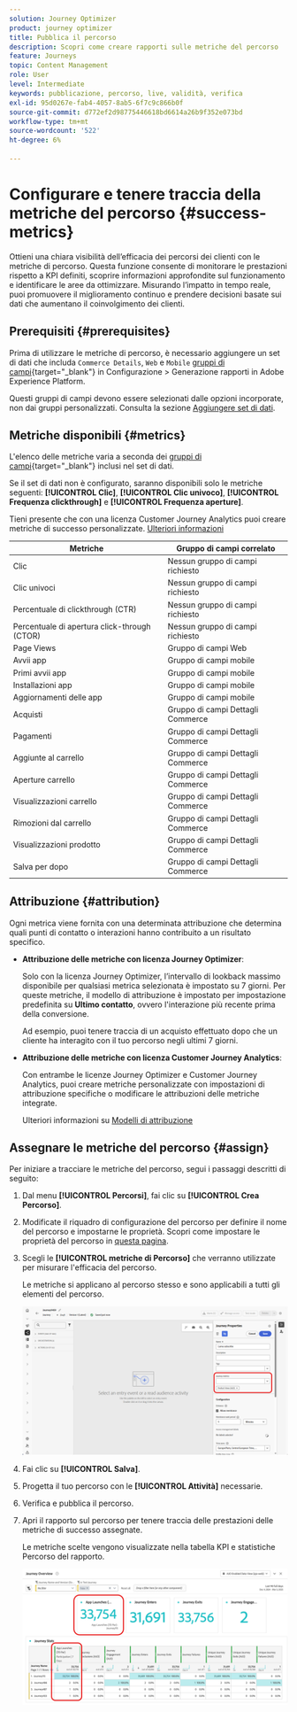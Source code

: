 ```yaml
---
solution: Journey Optimizer
product: journey optimizer
title: Pubblica il percorso
description: Scopri come creare rapporti sulle metriche del percorso
feature: Journeys
topic: Content Management
role: User
level: Intermediate
keywords: pubblicazione, percorso, live, validità, verifica
exl-id: 95d0267e-fab4-4057-8ab5-6f7c9c866b0f
source-git-commit: d772ef2d98775446618bd6614a26b9f352e073bd
workflow-type: tm+mt
source-wordcount: '522'
ht-degree: 6%

---
```


# Configurare e tenere traccia della metriche del percorso {#success-metrics}

Ottieni una chiara visibilità dell’efficacia dei percorsi dei clienti con le metriche di percorso. Questa funzione consente di monitorare le prestazioni rispetto a KPI definiti, scoprire informazioni approfondite sul funzionamento e identificare le aree da ottimizzare. Misurando l’impatto in tempo reale, puoi promuovere il miglioramento continuo e prendere decisioni basate sui dati che aumentano il coinvolgimento dei clienti.

## Prerequisiti {#prerequisites}

Prima di utilizzare le metriche di percorso, è necessario aggiungere un set di dati che includa `Commerce Details`, `Web` e `Mobile` [gruppi di campi](https://experienceleague.adobe.com/docs/experience-platform/xdm/tutorials/create-schema-ui.html?lang=it#field-group){target="_blank"} in Configurazione > Generazione rapporti in Adobe Experience Platform.

Questi gruppi di campi devono essere selezionati dalle opzioni incorporate, non dai gruppi personalizzati. Consulta la sezione [Aggiungere set di dati](../reports/reporting-configuration.md#add-datasets).

## Metriche disponibili {#metrics}

L&#39;elenco delle metriche varia a seconda dei [gruppi di campi](https://experienceleague.adobe.com/docs/experience-platform/xdm/tutorials/create-schema-ui.html?lang=it#field-group){target="_blank"} inclusi nel set di dati.

Se il set di dati non è configurato, saranno disponibili solo le metriche seguenti: **[!UICONTROL Clic]**, **[!UICONTROL Clic univoco]**, **[!UICONTROL Frequenza clickthrough]** e **[!UICONTROL Frequenza aperture]**.

Tieni presente che con una licenza Customer Journey Analytics puoi creare metriche di successo personalizzate. [Ulteriori informazioni](https://experienceleague.adobe.com/it/docs/analytics-platform/using/cja-components/cja-calcmetrics/cm-workflow/participation-metric)


| Metriche | Gruppo di campi correlato |
|-|-|
| Clic | Nessun gruppo di campi richiesto |
| Clic univoci | Nessun gruppo di campi richiesto |
| Percentuale di clickthrough (CTR) | Nessun gruppo di campi richiesto |
| Percentuale di apertura click-through (CTOR) | Nessun gruppo di campi richiesto |
| Page Views | Gruppo di campi Web |
| Avvii app | Gruppo di campi mobile |
| Primi avvii app | Gruppo di campi mobile |
| Installazioni app | Gruppo di campi mobile |
| Aggiornamenti delle app | Gruppo di campi mobile |
| Acquisti | Gruppo di campi Dettagli Commerce |
| Pagamenti | Gruppo di campi Dettagli Commerce |
| Aggiunte al carrello | Gruppo di campi Dettagli Commerce |
| Aperture carrello | Gruppo di campi Dettagli Commerce |
| Visualizzazioni carrello | Gruppo di campi Dettagli Commerce |
| Rimozioni dal carrello | Gruppo di campi Dettagli Commerce |
| Visualizzazioni prodotto | Gruppo di campi Dettagli Commerce |
| Salva per dopo | Gruppo di campi Dettagli Commerce |

## Attribuzione {#attribution}

Ogni metrica viene fornita con una determinata attribuzione che determina quali punti di contatto o interazioni hanno contribuito a un risultato specifico.

* **Attribuzione delle metriche con licenza Journey Optimizer**:

  Solo con la licenza Journey Optimizer, l’intervallo di lookback massimo disponibile per qualsiasi metrica selezionata è impostato su 7 giorni. Per queste metriche, il modello di attribuzione è impostato per impostazione predefinita su **Ultimo contatto**, ovvero l&#39;interazione più recente prima della conversione.

  Ad esempio, puoi tenere traccia di un acquisto effettuato dopo che un cliente ha interagito con il tuo percorso negli ultimi 7 giorni.

* **Attribuzione delle metriche con licenza Customer Journey Analytics**:

  Con entrambe le licenze Journey Optimizer e Customer Journey Analytics, puoi creare metriche personalizzate con impostazioni di attribuzione specifiche o modificare le attribuzioni delle metriche integrate.

  Ulteriori informazioni su [Modelli di attribuzione](https://experienceleague.adobe.com/it/docs/analytics-platform/using/cja-dataviews/component-settings/attribution#attribution-models)

## Assegnare le metriche del percorso {#assign}

Per iniziare a tracciare le metriche del percorso, segui i passaggi descritti di seguito:

1. Dal menu **[!UICONTROL Percorsi]**, fai clic su **[!UICONTROL Crea Percorso]**.

1. Modificate il riquadro di configurazione del percorso per definire il nome del percorso e impostarne le proprietà. Scopri come impostare le proprietà del percorso in [questa pagina](../building-journeys/journey-properties.md).

1. Scegli le **[!UICONTROL metriche di Percorso]** che verranno utilizzate per misurare l&#39;efficacia del percorso.

   Le metriche si applicano al percorso stesso e sono applicabili a tutti gli elementi del percorso.

   ![](assets/success_metric.png)

1. Fai clic su **[!UICONTROL Salva]**.

1. Progetta il tuo percorso con le **[!UICONTROL Attività]** necessarie.

1. Verifica e pubblica il percorso.

1. Apri il rapporto sul percorso per tenere traccia delle prestazioni delle metriche di successo assegnate.

   Le metriche scelte vengono visualizzate nella tabella KPI e statistiche Percorso del rapporto.

   ![](assets/success_metric_2.png)
